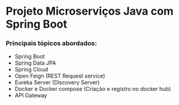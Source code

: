 # Projeto Microserviços Java com Spring Boot

### Principais tópicos abordados:
- Spring Boot
- Spring Data JPA
- Spring Cloud
- Open Feign (REST Request service)
- Eureka Server (Discovery Server)
- Docker e Docker compose (Criação e registro no docker hub)
- API Gateway